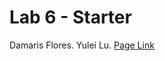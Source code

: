 # Lab 6 - Starter

Damaris Flores. 
Yulei Lu.
[Page Link](https://dflores1229.github.io/Lab6_Starter/index.html)
